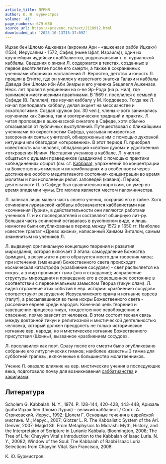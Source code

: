 ```yaml
---
article_title: ЛУРИЯ
author: К. Ю. Бурмистров
volume: '41'
page_numbers: 679-680
source_url: https://pravenc.ru/text/2110912.html
downloaded_at: '2025-10-13T15:37:09Z'
---
```


Ицхак бен Шломо Ашкенази (акроним Ари - «ашкенази рабби Ицхак») (1534, Иерусалим - 1572, Сафед (ныне Цфат, Израиль)), один из крупнейших иудейских каббалистов, родоначальник т. н. лурианской каббалы. Сведения о жизни Л. содержатся в текстах, созданных в первое десятилетие после его смерти, а также в сохраненных учениками сборниках наставлений Л. Вероятно, детство и юность Л. прошли в Египте, где он учился у известного знатока Галахи и каббалы Давида бен Шломо ибн Аби Зимры и его ученика Бецалеля Ашкенази. Неск. лет провел в уединении на о-ве Эр-Рода (на р. Нил), где занимался мистическими практиками. В 1569 г. поселился с семьей в Сафеде (В. Галилея), где изучал каббалу у М. Кордоверо. Тогда же Л. начал преподавать каббалу, делая акцент на мессианстве и эсхатологизме. Создал кружок (ок. 30 чел.), члены к-рого занимались изучением как Закона, так и эзотерических традиций и практик. Л. читал проповеди в ашкеназской синагоге в Сафеде, хотя обычно отказывался от публичных выступлений. Путешествовал с ближайшими учениками по окрестностям Сафеда, указывая неизвестные захоронения святых учителей, обнаруженные им с помощью духовной интуиции или благодаря «откровению». В этот период Л. приобрел известность как человек, обладающий «святым духом» и удостоенный «откровения Илии». Наставляя учеников в каббале, Л. учил их общаться с душами праведников (цаддиким) с помощью практики «объединения» сфирот (см. ст. [Каббала](https://pravenc.ru/text/Каббала.html)), упражнений по концентрации на Божественных именах и их комбинациях и в особенности через достижение особого медитативного состояния-концентрации во время молитвы и при исполнении религ. заповедей (кавана). Период деятельности Л. в Сафеде был сравнительно коротким, он умер во время эпидемии чумы. Его могила является местом паломничества.

Л. записал лишь малую часть своего учения, сохраняя его в тайне. Хотя сочинения лурианской каббалы обозначаются каббалистами как «сочинения Лурии», в действительности они являются работами учеников Л. и их последователей и составляют обширную лит-ру. Большая часть сочинений оставалась в рукописном виде, и лишь немногие были опубликованы в период между 1572 и 1650 гг. Наиболее известен трактат «Древо жизни», написанный Хаимом Виталом, самым знаменитым из учеников Л.

Л. выдвинул оригинальную концепцию творения и развития мироздания, которая включает 3 этапа: самоудаление Божества (цимцум), в результате к-рого образуется место для творения мира; при истечении (эманации) Божественного света происходит космическая катастрофа («разбиение сосудов») - свет распыляется на искры, а в мир проникает тьма (зло и страдание); исправление структуры мироздания и приведение его в совершенное состояние в соответствии с первоначальным замыслом Творца (тикун олам). Л. видел отражение этих событий в евр. истории: «разбиению сосудов» соответствуют разрушение Иерусалимского храма и изгнание евреев (галут), а рассыпавшиеся во тьме искры Божественного света - рассеяние евреев среди народов. Конечная цель творения и завершение процесса тикун, тождественное освобождению и спасению, прямо зависят от человека. В этом состоит тесная связь между доктриной тикун и религиозной и мистической деятельностью человека, который должен преодолеть не только историческое изгнание евр. народа, но и мистическое изгнание Божественного присутствия (Шхины), вызванное «разбиением сосудов».

Л. прославился как поэт. Сразу после его смерти было опубликовано собрание его литургических гимнов; наиболее известны 3 гимна для субботней трапезы, включенные в большинство молитвенников.

Учение Л. оказало влияние на евр. мистические учения в последующие века, подготовило почву для возникновения [саббатианства](https://pravenc.ru/text/саббатианства.html) и [хасидизма](https://pravenc.ru/text/хасидизм.html).

## Литература

Scholem G. Kabbalah. N. Y., 1974. P. 128-144, 420-428, 443-448; Аризаль (раби Ицхак бен Шломо Лурия) - великий каббалист / Сост.: А. Стриковский. Иерус., 1992; Шолем Г. Основные течения в еврейской мистике. М.; Иерус., 2007; Glotzer L. R. The Kabbalistic System of the Ari. Denver, 2007; Magid Sh. From Metaphysics to Midrash: Myth, History, and the Interpretaion of Scripture in Lurianic Kabbala. Bloomington, 2008; The Tree of Life: Chayyim Vital's Introduction to the Kabbalah of Isaac Luria. N. Y., 20082; Window of the Soul: The Kabbalah of Rabbi Isaac Luria Selections from Chayyim Vital. San Francisco, 2008.

К. Ю. Бурмистров
